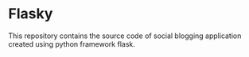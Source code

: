Flasky
======

This repository contains the source code of social blogging application created using python framework flask. 


